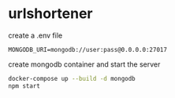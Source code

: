 # urlshortener

create a .env file

```env
MONGODB_URI=mongodb://user:pass@0.0.0.0:27017
```

create mongodb container and start the server

```bash
docker-compose up --build -d mongodb
npm start
```
